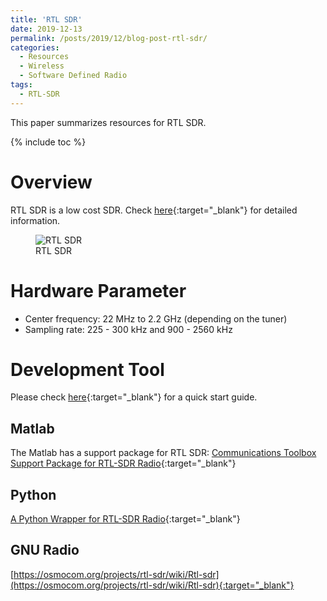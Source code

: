 ```yaml
---
title: 'RTL SDR'
date: 2019-12-13
permalink: /posts/2019/12/blog-post-rtl-sdr/
categories:
  - Resources
  - Wireless  
  - Software Defined Radio
tags: 
  - RTL-SDR
---
```


This paper summarizes resources for RTL SDR.

{% include toc %}

# Overview
RTL SDR is a low cost SDR. Check [here](https://www.rtl-sdr.com/about-rtl-sdr/){:target="_blank"} for detailed information.
<figure>
  <img src="{{site.url}}/images/sdr/rtl-sdr.jpg" alt="RTL SDR"/>
  <figcaption>RTL SDR</figcaption>
</figure>


# Hardware Parameter
* Center frequency: 22 MHz to 2.2 GHz (depending on the tuner)
* Sampling rate: 225 - 300 kHz and 900 - 2560 kHz

# Development Tool
Please check [here](https://www.rtl-sdr.com/rtl-sdr-quick-start-guide/){:target="_blank"} for a quick start guide.
## Matlab
The Matlab has a support package for RTL SDR: [Communications Toolbox Support Package for RTL-SDR Radio](https://uk.mathworks.com/help/supportpkg/rtlsdrradio/index.html){:target="_blank"}

## Python
[A Python Wrapper for RTL-SDR Radio](https://pypi.org/project/pyrtlsdr/){:target="_blank"}

## GNU Radio
[https://osmocom.org/projects/rtl-sdr/wiki/Rtl-sdr](https://osmocom.org/projects/rtl-sdr/wiki/Rtl-sdr){:target="_blank"}

